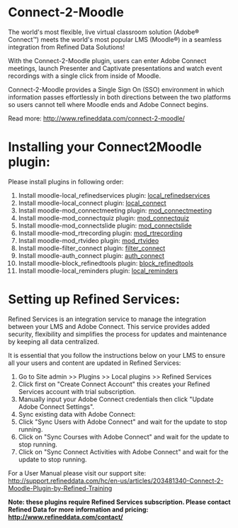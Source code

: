 Connect-2-Moodle
================

The world's most flexible, live virtual classroom solution (Adobe® Connect™) meets the world's most popular LMS (Moodle®) in a seamless integration from Refined Data Solutions!

With the Connect-2-Moodle plugin, users can enter Adobe Connect meetings, launch Presenter and Captivate presentations and watch event recordings with a single click from inside of Moodle.

Connect-2-Moodle provides a Single Sign On (SSO) environment in which information passes effortlessly in both directions between the two platforms so users cannot tell where Moodle ends and Adobe Connect begins. 

Read more: http://www.refineddata.com/connect-2-moodle/

Installing your Connect2Moodle plugin:
======================================

Please install plugins in following order:

1. Install moodle-local_refinedservices plugin: [local_refinedservices](https://github.com/refineddata/moodle-local_refinedservices)
2. Install moodle-local_connect plugin: [local_connect](https://github.com/refineddata/moodle-local_connect)
3. Install moodle-mod_connectmeeting plugin: [mod_connectmeeting](https://github.com/refineddata/moodle-mod_connectmeeting)
4. Install moodle-mod_connectquiz plugin: [mod_connectquiz](https://github.com/refineddata/moodle-mod_connectquiz)
5. Install moodle-mod_connectslide plugin: [mod_connectslide](https://github.com/refineddata/moodle-mod_connectslide)
6. Install moodle-mod_rtrecording plugin: [mod_rtrecording](https://github.com/refineddata/moodle-mod_rtrecording)
7. Install moodle-mod_rtvideo plugin: [mod_rtvideo](https://github.com/refineddata/moodle-mod_rtvideo)
8. Install moodle-filter_connect plugin: [filter_connect](https://github.com/refineddata/moodle-filter_connect)
9. Install moodle-auth_connect plugin: [auth_connect](https://github.com/refineddata/moodle-auth_connect)
10. Install moodle-block_refinedtools plugin: [block_refinedtools](https://github.com/refineddata/moodle-block_refinedtools)
11. Install moodle-local_reminders plugin: [local_reminders](https://github.com/refineddata/moodle-local_reminders)

Setting up Refined Services:
============================

Refined Services is an integration service to manage the integration between your LMS and Adobe Connect.
This service provides added security, flexibility and simplifies the process for updates and maintenance by keeping all data centralized.

It is essential that you follow the instructions below on your LMS to ensure all your users and content are updated in Refined Services:

1. Go to Site admin >> Plugins >> Local plugins >> Refined Services
  1. Click first on "Create Connect Account" this creates your Refined Services account with trial subscription.
  2. Manually input your Adobe Connect credentials then click "Update Adobe Connect Settings".
2. Sync existing data with Adobe Connect:
  1. Click "Sync Users with Adobe Connect" and wait for the update to stop running.
  2. Click on "Sync Courses with Adobe Connect" and wait for the update to stop running.
  3. Click on "Sync Connect Activities with Adobe Connect" and wait for the update to stop running.

For a User Manual please visit our support site:
http://support.refineddata.com/hc/en-us/articles/203481340-Connect-2-Moodle-Plugin-by-Refined-Training

**Note: these plugins require Refined Services subscription. Please contact Refined Data for more information and pricing: http://www.refineddata.com/contact/**
